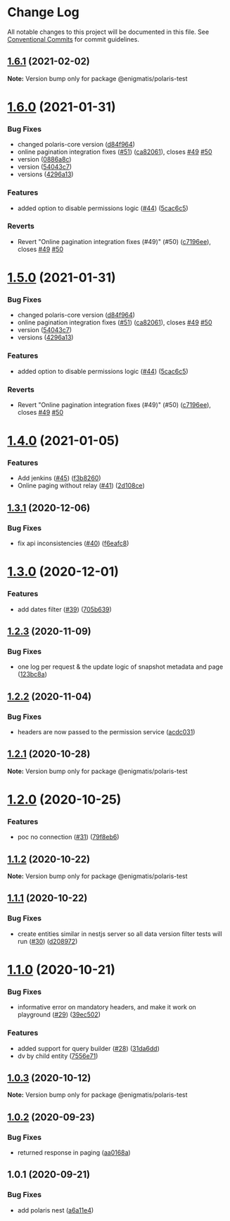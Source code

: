 # Change Log

All notable changes to this project will be documented in this file.
See [Conventional Commits](https://conventionalcommits.org) for commit guidelines.

## [1.6.1](https://github.com/Enigmatis/polaris-united/compare/@enigmatis/polaris-test@1.6.0...@enigmatis/polaris-test@1.6.1) (2021-02-02)

**Note:** Version bump only for package @enigmatis/polaris-test





# [1.6.0](https://github.com/Enigmatis/polaris-united/compare/@enigmatis/polaris-test@1.4.0...@enigmatis/polaris-test@1.6.0) (2021-01-31)


### Bug Fixes

* changed polaris-core version ([d84f964](https://github.com/Enigmatis/polaris-united/commit/d84f9643a833a5335f1384a7c8cf1842fc948c24))
* online pagination integration fixes ([#51](https://github.com/Enigmatis/polaris-united/issues/51)) ([ca82061](https://github.com/Enigmatis/polaris-united/commit/ca82061b44a71be78e99bce12e16b05303e5d975)), closes [#49](https://github.com/Enigmatis/polaris-united/issues/49) [#50](https://github.com/Enigmatis/polaris-united/issues/50)
* version ([0886a8c](https://github.com/Enigmatis/polaris-united/commit/0886a8c03c97691befe0a1fd335ac2541ca880be))
* version ([54043c7](https://github.com/Enigmatis/polaris-united/commit/54043c794c1995b3833776c6b55d64091cac44b1))
* versions ([4296a13](https://github.com/Enigmatis/polaris-united/commit/4296a1362337c8dd832ed2950f594e4ced457a6e))


### Features

* added option to disable permissions logic ([#44](https://github.com/Enigmatis/polaris-united/issues/44)) ([5cac6c5](https://github.com/Enigmatis/polaris-united/commit/5cac6c5255ed04e77583a90faf78517c8315c481))


### Reverts

* Revert "Online pagination integration fixes (#49)" (#50) ([c7196ee](https://github.com/Enigmatis/polaris-united/commit/c7196ee22157e4824ffba5542771a731481613ab)), closes [#49](https://github.com/Enigmatis/polaris-united/issues/49) [#50](https://github.com/Enigmatis/polaris-united/issues/50)





# [1.5.0](https://github.com/Enigmatis/polaris-united/compare/@enigmatis/polaris-test@1.4.0...@enigmatis/polaris-test@1.5.0) (2021-01-31)


### Bug Fixes

* changed polaris-core version ([d84f964](https://github.com/Enigmatis/polaris-united/commit/d84f9643a833a5335f1384a7c8cf1842fc948c24))
* online pagination integration fixes ([#51](https://github.com/Enigmatis/polaris-united/issues/51)) ([ca82061](https://github.com/Enigmatis/polaris-united/commit/ca82061b44a71be78e99bce12e16b05303e5d975)), closes [#49](https://github.com/Enigmatis/polaris-united/issues/49) [#50](https://github.com/Enigmatis/polaris-united/issues/50)
* version ([54043c7](https://github.com/Enigmatis/polaris-united/commit/54043c794c1995b3833776c6b55d64091cac44b1))
* versions ([4296a13](https://github.com/Enigmatis/polaris-united/commit/4296a1362337c8dd832ed2950f594e4ced457a6e))


### Features

* added option to disable permissions logic ([#44](https://github.com/Enigmatis/polaris-united/issues/44)) ([5cac6c5](https://github.com/Enigmatis/polaris-united/commit/5cac6c5255ed04e77583a90faf78517c8315c481))


### Reverts

* Revert "Online pagination integration fixes (#49)" (#50) ([c7196ee](https://github.com/Enigmatis/polaris-united/commit/c7196ee22157e4824ffba5542771a731481613ab)), closes [#49](https://github.com/Enigmatis/polaris-united/issues/49) [#50](https://github.com/Enigmatis/polaris-united/issues/50)





# [1.4.0](https://github.com/Enigmatis/polaris-united/compare/@enigmatis/polaris-test@1.3.1...@enigmatis/polaris-test@1.4.0) (2021-01-05)


### Features

* Add jenkins ([#45](https://github.com/Enigmatis/polaris-united/issues/45)) ([f3b8260](https://github.com/Enigmatis/polaris-united/commit/f3b82601fb957cec202c8a8778e65e70cd8f15bc))
* Online paging without relay ([#41](https://github.com/Enigmatis/polaris-united/issues/41)) ([2d108ce](https://github.com/Enigmatis/polaris-united/commit/2d108ce101a99c2c25abca17069d4d653108c9ae))





## [1.3.1](https://github.com/Enigmatis/polaris-united/compare/@enigmatis/polaris-test@1.3.0...@enigmatis/polaris-test@1.3.1) (2020-12-06)


### Bug Fixes

* fix api inconsistencies ([#40](https://github.com/Enigmatis/polaris-united/issues/40)) ([f6eafc8](https://github.com/Enigmatis/polaris-united/commit/f6eafc8cd5ec8650a8a8da31507dfc3a0f95d8d8))





# [1.3.0](https://github.com/Enigmatis/polaris-united/compare/@enigmatis/polaris-test@1.2.3...@enigmatis/polaris-test@1.3.0) (2020-12-01)


### Features

* add dates filter ([#39](https://github.com/Enigmatis/polaris-united/issues/39)) ([705b639](https://github.com/Enigmatis/polaris-united/commit/705b639c6686af8a835f163c9ce2f2897e94d132))





## [1.2.3](https://github.com/Enigmatis/polaris-united/compare/@enigmatis/polaris-test@1.2.2...@enigmatis/polaris-test@1.2.3) (2020-11-09)


### Bug Fixes

* one log per request & the update logic of snapshot metadata and page ([123bc8a](https://github.com/Enigmatis/polaris-united/commit/123bc8a9c32a7d98194c1c2177bf2a8e03d3d950))





## [1.2.2](https://github.com/Enigmatis/polaris-united/compare/@enigmatis/polaris-test@1.2.1...@enigmatis/polaris-test@1.2.2) (2020-11-04)


### Bug Fixes

* headers are now passed to the permission service ([acdc031](https://github.com/Enigmatis/polaris-united/commit/acdc031f027a27c6222a821c8022457530326814))





## [1.2.1](https://github.com/Enigmatis/polaris-united/compare/@enigmatis/polaris-test@1.2.0...@enigmatis/polaris-test@1.2.1) (2020-10-28)

**Note:** Version bump only for package @enigmatis/polaris-test





# [1.2.0](https://github.com/Enigmatis/polaris-united/compare/@enigmatis/polaris-test@1.1.2...@enigmatis/polaris-test@1.2.0) (2020-10-25)


### Features

* poc no connection ([#31](https://github.com/Enigmatis/polaris-united/issues/31)) ([79f8eb6](https://github.com/Enigmatis/polaris-united/commit/79f8eb6826cf815a31df20a0ff4b0d01bc497d07))





## [1.1.2](https://github.com/Enigmatis/polaris-united/compare/@enigmatis/polaris-test@1.1.1...@enigmatis/polaris-test@1.1.2) (2020-10-22)

**Note:** Version bump only for package @enigmatis/polaris-test





## [1.1.1](https://github.com/Enigmatis/polaris-united/compare/@enigmatis/polaris-test@1.1.0...@enigmatis/polaris-test@1.1.1) (2020-10-22)


### Bug Fixes

* create entities similar in nestjs server so all data version filter tests will run ([#30](https://github.com/Enigmatis/polaris-united/issues/30)) ([d208972](https://github.com/Enigmatis/polaris-united/commit/d208972a7a1a49d1b19727c2ba4331bdaa18597b))





# [1.1.0](https://github.com/Enigmatis/polaris-united/compare/@enigmatis/polaris-test@1.0.3...@enigmatis/polaris-test@1.1.0) (2020-10-21)


### Bug Fixes

* informative error on mandatory headers, and make it work on playground ([#29](https://github.com/Enigmatis/polaris-united/issues/29)) ([39ec502](https://github.com/Enigmatis/polaris-united/commit/39ec50256a74f6a53bd8e52c88b1993ff30e406c))


### Features

* added support for query builder ([#28](https://github.com/Enigmatis/polaris-united/issues/28)) ([31da6dd](https://github.com/Enigmatis/polaris-united/commit/31da6dd71b5a21995fc37414705ddcb89dbdc6aa))
* dv by child entity ([7556e71](https://github.com/Enigmatis/polaris-united/commit/7556e7145375bd91cac0efe1f7d4592e0f0d9091))





## [1.0.3](https://github.com/Enigmatis/polaris-united/compare/@enigmatis/polaris-test@1.0.2...@enigmatis/polaris-test@1.0.3) (2020-10-12)

**Note:** Version bump only for package @enigmatis/polaris-test





## [1.0.2](https://github.com/Enigmatis/polaris-united/compare/@enigmatis/polaris-test@1.0.1...@enigmatis/polaris-test@1.0.2) (2020-09-23)


### Bug Fixes

* returned response in paging ([aa0168a](https://github.com/Enigmatis/polaris-united/commit/aa0168ab33a941a225c1df964ea1b92917d9d44d))





## 1.0.1 (2020-09-21)


### Bug Fixes

* add polaris nest ([a6a11e4](https://github.com/Enigmatis/polaris-united/commit/a6a11e469bb4ef61f79cf3c6d09a47b5bedc422a))

